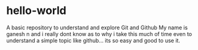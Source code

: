# hello-world
A basic repository to understand and explore Git and Github
My name is ganesh n and i really dont know as to why i take this much of time even to understand a simple topic like github... its so easy and good to use it. 
